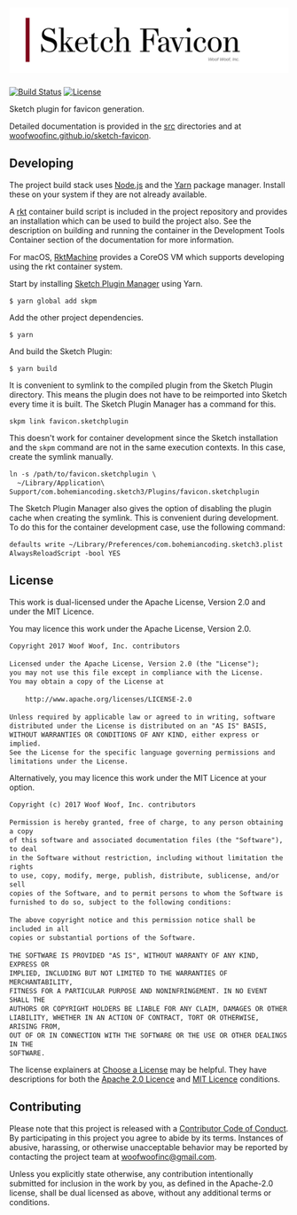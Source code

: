 # ![Sketch Favicon](https://raw.githubusercontent.com/woofwoofinc/sketch-favicon/master/src/assets/title.png)

[![Build Status](https://travis-ci.org/woofwoofinc/sketch-favicon.svg?branch=master)](https://travis-ci.org/woofwoofinc/sketch-favicon)
[![License](https://img.shields.io/badge/license-Apache--2.0%20OR%20MIT-blue.svg)](https://github.com/woofwoofinc/sketch-favicon#license)

Sketch plugin for favicon generation.

[reStructuredText]: http://docutils.sourceforge.net/rst.html

Detailed documentation is provided in the [src] directories and at
[woofwoofinc.github.io/sketch-favicon].

[src]: src
[woofwoofinc.github.io/sketch-favicon]: https://woofwoofinc.github.io/sketch-favicon


Developing
----------
The project build stack uses [Node.js] and the [Yarn] package manager. Install
these on your system if they are not already available.

[Node.js]: https://nodejs.org
[Yarn]: https://yarnpkg.com

A [rkt] container build script is included in the project repository and
provides an installation which can be used to build the project also. See the
description on building and running the container in the Development Tools
Container section of the documentation for more information.

[rkt]: https://coreos.com/rkt

For macOS, [RktMachine] provides a CoreOS VM which supports developing using
the rkt container system.

[RktMachine]: https://github.com/woofwoofinc/rktmachine

Start by installing [Sketch Plugin Manager] using Yarn.

[Sketch Plugin Manager]: https://github.com/skpm/skpm

    $ yarn global add skpm

Add the other project dependencies.

    $ yarn

And build the Sketch Plugin:

    $ yarn build

It is convenient to symlink to the compiled plugin from the Sketch Plugin
directory. This means the plugin does not have to be reimported into Sketch
every time it is built. The Sketch Plugin Manager has a command for this.

    skpm link favicon.sketchplugin

This doesn't work for container development since the Sketch installation and
the `skpm` command are not in the same execution contexts. In this case, create
the symlink manually.

    ln -s /path/to/favicon.sketchplugin \
      ~/Library/Application\ Support/com.bohemiancoding.sketch3/Plugins/favicon.sketchplugin
      
The Sketch Plugin Manager also gives the option of disabling the plugin cache
when creating the symlink. This is convenient during development. To do this
for the container development case, use the following command:

    defaults write ~/Library/Preferences/com.bohemiancoding.sketch3.plist AlwaysReloadScript -bool YES


License
-------
This work is dual-licensed under the Apache License, Version 2.0 and under the
MIT Licence.

You may licence this work under the Apache License, Version 2.0.

    Copyright 2017 Woof Woof, Inc. contributors

    Licensed under the Apache License, Version 2.0 (the "License");
    you may not use this file except in compliance with the License.
    You may obtain a copy of the License at

        http://www.apache.org/licenses/LICENSE-2.0

    Unless required by applicable law or agreed to in writing, software
    distributed under the License is distributed on an "AS IS" BASIS,
    WITHOUT WARRANTIES OR CONDITIONS OF ANY KIND, either express or implied.
    See the License for the specific language governing permissions and
    limitations under the License.

Alternatively, you may licence this work under the MIT Licence at your option.

    Copyright (c) 2017 Woof Woof, Inc. contributors

    Permission is hereby granted, free of charge, to any person obtaining a copy
    of this software and associated documentation files (the "Software"), to deal
    in the Software without restriction, including without limitation the rights
    to use, copy, modify, merge, publish, distribute, sublicense, and/or sell
    copies of the Software, and to permit persons to whom the Software is
    furnished to do so, subject to the following conditions:

    The above copyright notice and this permission notice shall be included in all
    copies or substantial portions of the Software.

    THE SOFTWARE IS PROVIDED "AS IS", WITHOUT WARRANTY OF ANY KIND, EXPRESS OR
    IMPLIED, INCLUDING BUT NOT LIMITED TO THE WARRANTIES OF MERCHANTABILITY,
    FITNESS FOR A PARTICULAR PURPOSE AND NONINFRINGEMENT. IN NO EVENT SHALL THE
    AUTHORS OR COPYRIGHT HOLDERS BE LIABLE FOR ANY CLAIM, DAMAGES OR OTHER
    LIABILITY, WHETHER IN AN ACTION OF CONTRACT, TORT OR OTHERWISE, ARISING FROM,
    OUT OF OR IN CONNECTION WITH THE SOFTWARE OR THE USE OR OTHER DEALINGS IN THE
    SOFTWARE.

The license explainers at [Choose a License] may be helpful. They have
descriptions for both the [Apache 2.0 Licence] and [MIT Licence] conditions.

[Choose a License]: http://choosealicense.com
[Apache 2.0 Licence]: http://choosealicense.com/licenses/apache-2.0/
[MIT Licence]: http://choosealicense.com/licenses/mit/


Contributing
------------
Please note that this project is released with a [Contributor Code of Conduct].
By participating in this project you agree to abide by its terms. Instances of
abusive, harassing, or otherwise unacceptable behavior may be reported by
contacting the project team at woofwoofinc@gmail.com.

[Contributor Code of Conduct]: src/conduct.rst

Unless you explicitly state otherwise, any contribution intentionally submitted
for inclusion in the work by you, as defined in the Apache-2.0 license, shall be
dual licensed as above, without any additional terms or conditions.
